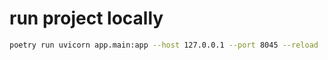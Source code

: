 # run project locally

```bash
poetry run uvicorn app.main:app --host 127.0.0.1 --port 8045 --reload
```
